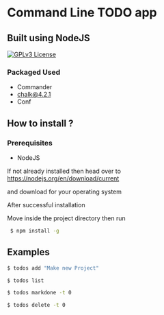 # Command Line TODO app


## Built using NodeJS

[![GPLv3 License](https://img.shields.io/badge/License-GPL%20v3-yellow.svg)](https://opensource.org/licenses/)

### Packaged Used

- Commander
- chalk@4.2.1
- Conf

## How to install ?

### Prerequisites
 - NodeJS

If not already installed then head over to
https://nodejs.org/en/download/current

and download for your operating system

After successful installation

Move inside the project directory then run

```bash
 $ npm install -g
```

## Examples

```bash
$ todos add "Make new Project"

```

```bash
$ todos list

```
```bash
$ todos markdone -t 0

```
```bash
$ todos delete -t 0

```
